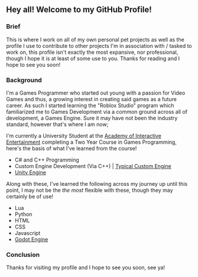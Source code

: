 ## Hey all! Welcome to my GitHub Profile!
### Brief
This is where I work on all of my own personal pet projects as well as the profile I use to contribute to other projects I'm in association with / tasked to work on, this profile isn't exactly the most expansive, nor professional, though I hope it is at least of some use to you.
Thanks for reading and I hope to see you soon!

### Background
I'm a Games Programmer who started out young with a passion for Video Games and thus, a growing interest in creating said games as a future career. As such I started learning the "Roblox Studio" program which familiarized me to Games Development via a common ground across all of development, a Games Engine. Sure it may have not been the industry standard, however that's where I am now;

I'm currently a University Student at the [Academy of Interactive Entertainment](https://aie.edu.au/) completing a Two Year Course in Games Programming, here's the basis of what I've learned from the course!

- C# and C++ Programming
- Custom Engine Development (Via C++) | [Typical Custom Engine](https://github.com/coreyabraham/typical-custom-engine)
- [Unity Engine](https://unity.com/)

Along with these, I've learned the following across my journey up until this point, I may not be the _the most_ flexible with these, though they may certainly be of use!

- Lua
- Python
- HTML
- CSS
- Javascript
- [Godot Engine](https://godotengine.org/)

### Conclusion
Thanks for visiting my profile and I hope to see you soon, see ya!

<!-- **coreyabraham/coreyabraham** is a ✨ _special_ ✨ repository because its `README.md` (this file) appears on your GitHub profile. -->

<!--
Here are some ideas to get you started:

- 🔭 I’m currently working on ...
- 🌱 I’m currently learning ...
- 👯 I’m looking to collaborate on ...
- 🤔 I’m looking for help with ...
- 💬 Ask me about ...
- 📫 How to reach me: ...
- 😄 Pronouns: ...
- ⚡ Fun fact: ...
-->
